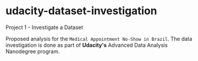 # udacity-dataset-investigation
Project 1 - Investigate a Dataset

Proposed analysis for the `Medical Appointment No-Show in Brazil`.
The data investigation is done as part of **Udacity's** Advanced Data Analysis Nanodegree program.
